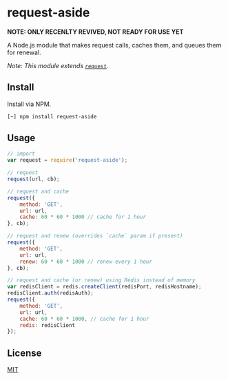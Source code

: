 
# request-aside

__NOTE: ONLY RECENLTY REVIVED, NOT READY FOR USE YET__

A Node.js module that makes request calls, caches them, and queues them for renewal.

_Note: This module extends [`request`](https://www.npmjs.com/package/request)._

## Install

Install via NPM.

```bash
[~] npm install request-aside
```

## Usage

```javascript
// import
var request = require('request-aside');

// request
request(url, cb);

// request and cache
request({
	method: 'GET',
	url: url,
	cache: 60 * 60 * 1000 // cache for 1 hour
}, cb);

// request and renew (overrides `cache` param if present)
request({
	method: 'GET',
	url: url,
	renew: 60 * 60 * 1000 // renew every 1 hour
}, cb);

// request and cache (or renew) using Redis instead of memory
var redisClient = redis.createClient(redisPort, redisHostname);
redisClient.auth(redisAuth);
request({
	method: 'GET',
	url: url,
	cache: 60 * 60 * 1000, // cache for 1 hour
	redis: redisClient
});
```

## License

[MIT](https://github.com/tobius/request-aside/blob/master/LICENSE)

